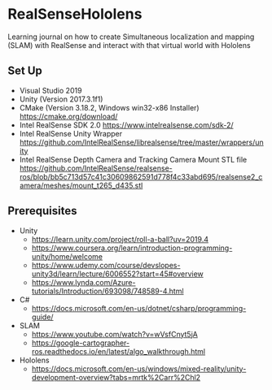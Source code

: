 # RealSenseHololens
Learning journal on how to create Simultaneous localization and mapping (SLAM) with RealSense and interact with that virtual world with Hololens


## Set Up
* Visual Studio 2019
* Unity (Version 2017.3.1f1)
* CMake (Version 3.18.2, Windows win32-x86 Installer) https://cmake.org/download/
* Intel RealSense SDK 2.0 https://www.intelrealsense.com/sdk-2/
* Intel RealSense Unity Wrapper https://github.com/IntelRealSense/librealsense/tree/master/wrappers/unity
* Intel RealSense Depth Camera and Tracking Camera Mount STL file https://github.com/IntelRealSense/realsense-ros/blob/bb5c713d57c41c30609862591d778f4c33abd695/realsense2_camera/meshes/mount_t265_d435.stl

## Prerequisites
* Unity 
  * https://learn.unity.com/project/roll-a-ball?uv=2019.4
  * https://www.coursera.org/learn/introduction-programming-unity/home/welcome
  * https://www.udemy.com/course/devslopes-unity3d/learn/lecture/6006552?start=45#overview
  * https://www.lynda.com/Azure-tutorials/Introduction/693098/748589-4.html
* C#
  * https://docs.microsoft.com/en-us/dotnet/csharp/programming-guide/
* SLAM
  * https://www.youtube.com/watch?v=wVsfCnyt5jA
  * https://google-cartographer-ros.readthedocs.io/en/latest/algo_walkthrough.html
* Hololens
  * https://docs.microsoft.com/en-us/windows/mixed-reality/unity-development-overview?tabs=mrtk%2Carr%2Chl2
